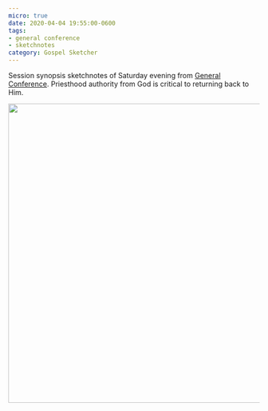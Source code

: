 ```yaml
---
micro: true
date: 2020-04-04 19:55:00-0600
tags:
- general conference
- sketchnotes
category: Gospel Sketcher
---
```


Session synopsis sketchnotes of Saturday evening from [General Conference](http://www.churchofjesuschrist.org/general-conference?lang=eng). Priesthood authority from God is critical to returning back to Him.

<img src="https://media.bennorris.org/images/gospelsketcher/uploads/2020/1d9d59406f.jpg" width="600" height="600" alt="" />